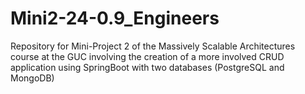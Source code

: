 # Mini2-24-0.9_Engineers
Repository for Mini-Project 2 of the Massively Scalable Architectures course at the GUC involving the creation of a more involved CRUD application using SpringBoot with two databases (PostgreSQL and MongoDB)
